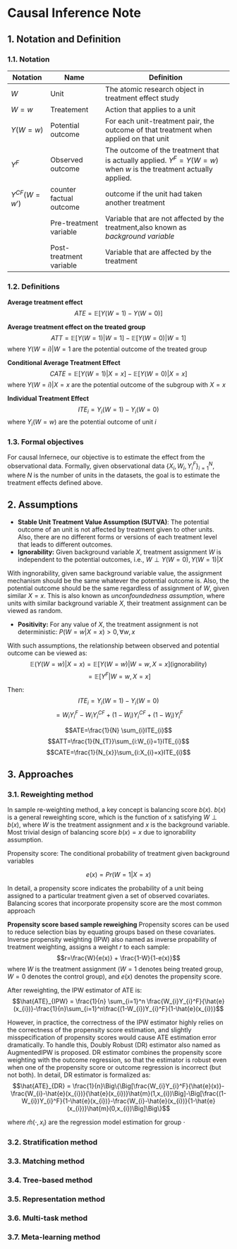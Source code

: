 # Causal Inference Note

## 1. Notation and Definition
### 1.1. Notation

|Notation|Name|Definition|
|-|-|-|
|$W$|Unit|The atomic research object in treatment effect study|
|$W=w$|Treatement|Action that applies to a unit|
|$Y(W=w)$|Potential outcome|For each unit-treatment pair, the outcome of that treatment when applied on that unit|
|$Y^F$|Observed outcome|The outcome of the treatment that is actually applied. $Y^F=Y(W=w)$ when $w$ is the treatment actually applied.|
|$Y^{CF}(W=w')$|counter factual outcome|outcome if the unit had taken another treatment|
||Pre-treatment variable|Variable that are not affected by the treatment,also known as *background variable*|
||Post-treatment variable|Variable that are affected by the treatment|

### 1.2. Definitions
**Average treatment effect**
$$ATE=  \mathbb{E}[Y(W=1) - Y(W=0)]$$

**Average treatment effect on the treated group**
$$ATT= \mathbb{E}[Y(W=1)|W=1] - \mathbb{E}[Y(W=0)|W=1]$$
where $Y(W=i)|W=1$ are the potential outcome of the treated group

**Conditional Average Treatment Effect**
$$CATE=\mathbb{E}[Y(W=1)|X=x] -\mathbb{E}[Y(W=0)|X=x]$$
where $Y(W=i)|X=x$ are the potential outcome of the subgroup with $X=x$

**Individual Treatment Effect**
$$ITE_{i}=Y_{i}(W=1) - Y_{i}(W=0)$$
where $Y_{i}(W=w)$ are the potential outcome of unit $i$

### 1.3. Formal objectives
For causal Infernece, our objective is to estimate the effect from the observational data. Formally, given observational data $\{X_{i},W_{i},Y_{i}^F\}_{i=1}^N$, where $N$ is the number of units in the datasets, the goal is to estimate the treatment effects defined above.

## 2. Assumptions
- **Stable Unit Treatment Value Assumption (SUTVA)**: The potential outcome of an unit is not affected by treatment given to other units. Also, there are no different forms or versions of each treatment level that leads to different outcomes.
- **Ignorability:** Given background variable $X$, treatment assignment $W$ is independent to the potential outcomes, i.e., $W\perp Y(W=0),Y(W=1)|X$

With ingnorability, given same background variable value, the assignment mechanism should be the same whatever the potential outcome is. Also, the potential outcome should be the same regardless of assignment of $W$, given similar $X=x$. This is also known as *unconfoundedness assumption*, where units with similar background variable $X$, their treatment assignment can be viewed as random.

- **Positivity:** For any value of $X$, the treatment assignment is not deterministic: $P(W=w|X=x)>0,\forall w,x$

With such assumptions, the relationship between observed and potential outcome can be viewed as:
$$\mathbb{E}(Y(W=w)|X=x) = \mathbb{E}[Y(W=w)|W=w,X=x] (\text{ignorability)}$$
$$=\mathbb{E}[Y^F|W=w,X=x]$$

Then:
$$ITE_{i}= Y_{i}(W=1)-Y_{i}(W=0)$$
$$= W_{i}Y_{i}^F-W_{i}Y^{CF}_{i}+ (1-W_{i})Y^{CF}_{i} + (1-W_{i})Y^F_{i}$$

$$ATE=\frac{1}{N} \sum_{i}ITE_{i}$$
$$ATT=\frac{1}{N_{T}}\sum_{i:W_{i}=1}ITE_{i}$$
$$CATE=\frac{1}{N_{x}}\sum_{i:X_{i}=x}ITE_{i}$$


## 3. Approaches

### 3.1. Reweighting method
In sample re-weighting method, a key concept is balancing score $b(x)$. $b(x)$ is a general reweighting score, which is the function of x satisfying $W\perp b(x)$, where $W$ is the treatment assignment and $x$ is the background variable. Most trivial design of balancing score $b(x)=x$ due to ignorability assumption.

Propensity score: The conditional probability of treatment given background variables

$$e(x) = Pr(W=1|X=x)$$

In detail, a propensity score indicates the probability of a unit being assigned to a particular treatment given a set of observed covariates. Balancing scores that incorporate propensity score are the most common approach

**Propensity score based sample reweighing** Propensity scores can be used to reduce selection bias by equating groups based on these covariates. Inverse propensity weighting (IPW) also named as inverse propability of treatment weighting, assigns a weight $r$ to each sample:
$$r=\frac{W}{e(x)} + \frac{1-W}{1-e(x)}$$
where $W$ is the treatment assignment ($W=1$ denotes being treated group, $W=0$ denotes the control group), and $e(x)$ denotes the propensity score.

After reweighting, the IPW estimator of ATE is:
$$\hat{ATE}_{IPW} = \frac{1}{n} \sum_{i=1}^n \frac{W_{i}Y_{i}^F}{\hat{e}(x_{i})}-\frac{1}{n}\sum_{i=1}^n\frac{(1-W_{i})Y_{i}^F}{1-\hat{e}(x_{i})}$$

However, in practice, the correctness of the IPW estimator highly relies on the correctness of the propensity score estimation, and slightly misspecification of propensity scores would cause ATE estimation error dramatically.  To handle this, Doubly Robust (DR) estimator also named as AugmentedIPW is proposed. DR estimator combines the propensity score weighting with the outcome regression, so that the estimator is robust even when one of the propensity score or outcome regression is incorrect (but not both). In detail, DR estimator is formalized as:
$$\hat{ATE}_{DR} = \frac{1}{n}\Big\{\Big[\frac{W_{i}Y_{i}^F}{\hat{e}(x)}-\frac{W_{i}-\hat{e}(x_{i})}{\hat{e}(x_{i})}\hat{m}(1,x_{i})\Big]-\Big[\frac{(1-W_{i})Y_{i}^F}{1-\hat{e}(x_{i})}-\frac{W_{i}-\hat{e}(x_{i})}{1-\hat{e}(x_{i})}\hat{m}(0,x_{i})\Big]\Big\}$$

where $\hat{m}(\cdot,x_{i})$ are the regression model estimation for group $\cdot$



### 3.2. Stratification method

### 3.3. Matching method

### 3.4. Tree-based method

### 3.5. Representation method

### 3.6. Multi-task method

### 3.7. Meta-learning method


